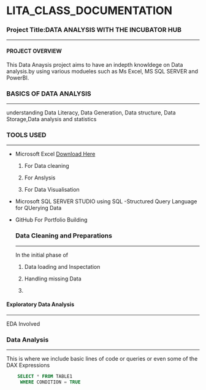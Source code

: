 # LITA_CLASS_DOCUMENTATION

### Project Title:DATA ANALYSIS WITH THE INCUBATOR HUB
---
#### PROJECT OVERVIEW
This Data Anaysis project aims to have an indepth knowldege on Data analysis.by using various modueles such as Ms Excel, MS SQL SERVER
and PowerBI.

### BASICS OF DATA ANALYSIS
---
understanding Data Literacy, Data Generation, Data structure, Data Storage,Data analysis and statistics

### TOOLS USED
---
- Microsoft Excel [Download Here](https://www.microsoft.com)
  
   1. For Data cleaning
  
   2. For Anslysis
      
   3. For Data Visualisation

- Microsoft SQL SERVER STUDIO using SQL -Structured Query Language for QUerying Data

- GitHub For Portfolio Building

  ### Data Cleaning and Preparations
  ---
  In the initial phase of 

  1. Data loading and Inspectation
  
  2.  Handling missing Data
 
  3.  
    
#### Exploratory Data Analysis
---
EDA Involved




### Data Analysis
---
This is where we include basic lines of code or queries or even some of the DAX Expressions

```SQL
    SELECT * FROM TABLE1
     WHERE CONDITION = TRUE
  ```

